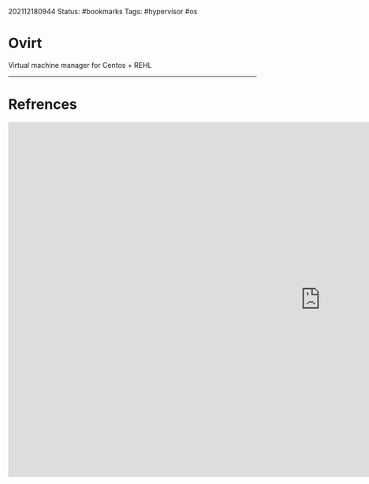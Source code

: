 202112180944
Status: #bookmarks
Tags: #hypervisor #os

# Ovirt
Virtual machine manager for Centos + REHL

---
# Refrences

<iframe width="1266" height="719" src="https://www.youtube.com/embed/dgKi0zu4w24" title="YouTube video player" frameborder="0" allow="accelerometer; autoplay; clipboard-write; encrypted-media; gyroscope; picture-in-picture" allowfullscreen></iframe>